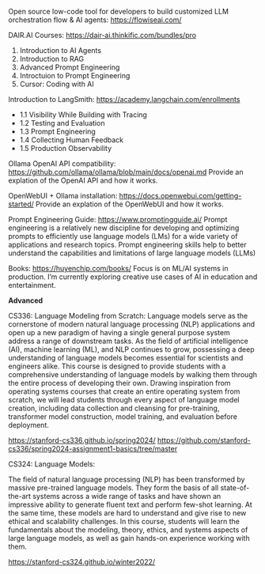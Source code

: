Open source low-code tool for developers to build customized LLM orchestration flow & AI agents: https://flowiseai.com/


DAIR.AI Courses: https://dair-ai.thinkific.com/bundles/pro
1. Introduction to AI Agents
2. Introduction to RAG
3. Advanced Prompt Engineering
4. Introctuion to Prompt Engineering
5. Cursor: Coding with AI

Introduction to LangSmith:  https://academy.langchain.com/enrollments 
 * 1.1 Visibility While Building with Tracing 
 * 1.2 Testing and Evaluation 
 * 1.3 Prompt Engineering
 * 1.4 Collecting Human Feedback
 * 1.5 Production Observability



Ollama OpenAI API compatibility: https://github.com/ollama/ollama/blob/main/docs/openai.md
Provide an explation of the OpenAI API and how it works.

OpenWebUI + Ollama installation: https://docs.openwebui.com/getting-started/
Provide an explation of the OpenWebUI and how it works.




Prompt Engineering Guide: https://www.promptingguide.ai/
Prompt engineering is a relatively new discipline for developing and optimizing prompts to efficiently use language models (LMs) for a wide variety of applications and research topics. Prompt engineering skills help to better understand the capabilities and limitations of large language models (LLMs)

Books:
 https://huyenchip.com/books/
 Focus is on ML/AI systems in production. I’m currently exploring creative use cases of AI in education and entertainment.

**Advanced**

CS336: Language Modeling from Scratch:
Language models serve as the cornerstone of modern natural language processing (NLP) applications and open up a new paradigm of having a single general purpose system address a range of downstream tasks. As the field of artificial intelligence (AI), machine learning (ML), and NLP continues to grow, possessing a deep understanding of language models becomes essential for scientists and engineers alike. This course is designed to provide students with a comprehensive understanding of language models by walking them through the entire process of developing their own. Drawing inspiration from operating systems courses that create an entire operating system from scratch, we will lead students through every aspect of language model creation, including data collection and cleansing for pre-training, transformer model construction, model training, and evaluation before deployment.

https://stanford-cs336.github.io/spring2024/
https://github.com/stanford-cs336/spring2024-assignment1-basics/tree/master

 CS324: Language Models:
 
 The field of natural language processing (NLP) has been transformed by massive pre-trained language models. They form the basis of all state-of-the-art systems across a wide range of tasks and have shown an impressive ability to generate fluent text and perform few-shot learning. At the same time, these models are hard to understand and give rise to new ethical and scalability challenges. In this course, students will learn the fundamentals about the modeling, theory, ethics, and systems aspects of large language models, as well as gain hands-on experience working with them.

 https://stanford-cs324.github.io/winter2022/